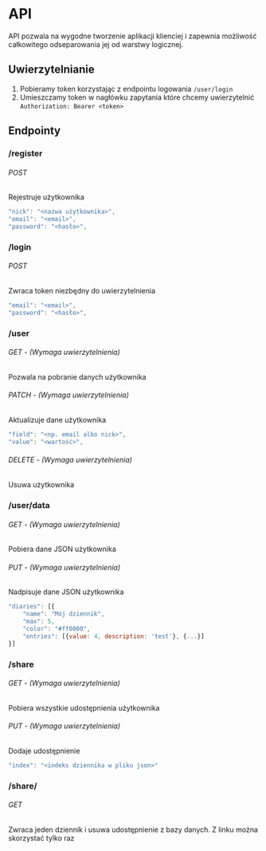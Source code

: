 # API
API pozwala na wygodne tworzenie aplikacji klienciej i zapewnia możliwość całkowitego odseparowania jej od warstwy logicznej.  

## Uwierzytelnianie
1. Pobieramy token korzystając z endpointu logowania `/user/login`
1. Umieszczamy token w nagłówku zapytania które chcemy uwierzytelnić `Authorization: Bearer <token>`

## Endpointy
### /register
###### POST
Rejestruje użytkownika
```js
"nick": "<nazwa użytkownika>",
"email": "<email>",
"password": "<hasło>",
```


### /login
###### POST
Zwraca token niezbędny do uwierzytelnienia
```js
"email": "<email>",
"password": "<hasło>",
```


### /user
###### GET - (Wymaga uwierzytelnienia)
Pozwala na pobranie danych użytkownika  

###### PATCH - (Wymaga uwierzytelnienia)
Aktualizuje dane użytkownika
```js
"field": "<np. email albo nick>",
"value": "<wartość>",
```
###### DELETE - (Wymaga uwierzytelnienia)
Usuwa użytkownika


### /user/data
###### GET - (Wymaga uwierzytelnienia)
Pobiera dane JSON użytkownika

###### PUT - (Wymaga uwierzytelnienia)
Nadpisuje dane JSON użytkownika
```js
"diaries": [{
    "name": "Mój dziennik",
    "max": 5,
    "color": "#ff0000",
    "entries": [{value: 4, description: 'test'}, {...}]
}]
```

### /share
###### GET - (Wymaga uwierzytelnienia)
Pobiera wszystkie udostępnienia użytkownika

###### PUT - (Wymaga uwierzytelnienia)
Dodaje udostępnienie
```js
"index": "<indeks dziennika w pliku json>"
```


### /share/<uuid>
###### GET
Zwraca jeden dziennik i usuwa udostępnienie z bazy danych. Z linku można skorzystać tylko raz